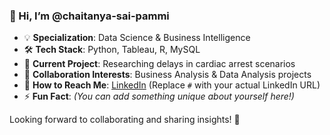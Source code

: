 ### 👋 Hi, I’m @chaitanya-sai-pammi  

- 💡 **Specialization**: Data Science & Business Intelligence  
- 🛠 **Tech Stack**: Python, Tableau, R, MySQL  
- 🔬 **Current Project**: Researching delays in cardiac arrest scenarios  
- 🤝 **Collaboration Interests**: Business Analysis & Data Analysis projects  
- 🔗 **How to Reach Me**: [LinkedIn](#) (Replace `#` with your actual LinkedIn URL)  
- ⚡ **Fun Fact**: *(You can add something unique about yourself here!)*  

Looking forward to collaborating and sharing insights! 🚀  
